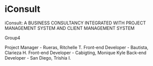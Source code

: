 # iConsult
iConsult: A BUSINESS CONSULTANCY INTEGRATED WITH PROJECT MANAGEMENT SYSTEM AND CLIENT MANAGEMENT SYSTEM

Group4

Project Manager - Rueras, Ritchelle T. 
Front-end Developer - Bautista, Clarieza H. 
Front-end Developer - Cabigting, Monique Kyle 
Back-end Developer - San Diego, Trishia I. 
